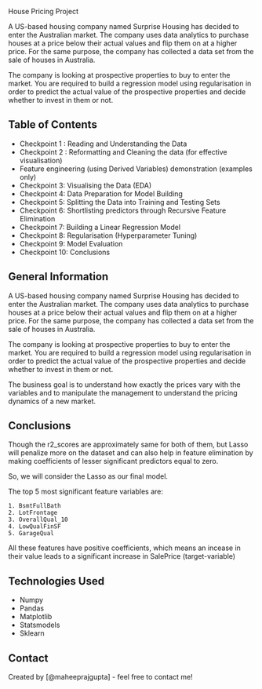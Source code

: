 House Pricing Project 

A US-based housing company named Surprise Housing has decided to enter the Australian market. The company uses data analytics to purchase houses at a price below their actual values and flip them on at a higher price. For the same purpose, the company has collected a data set from the sale of houses in Australia. 

The company is looking at prospective properties to buy to enter the market. You are required to build a regression model using regularisation in order to predict the actual value of the prospective properties and decide whether to invest in them or not.


## Table of Contents

* Checkpoint 1 : Reading and Understanding the Data
* Checkpoint 2 : Reformatting and Cleaning the data (for effective visualisation)
* Feature engineering (using Derived Variables) demonstration (examples only)
* Checkpoint 3: Visualising the Data (EDA)
* Checkpoint 4: Data Preparation for Model Building
* Checkpoint 5: Splitting the Data into Training and Testing Sets
* Checkpoint 6: Shortlisting predictors through Recursive Feature Elimination
* Checkpoint 7: Building a Linear Regression Model
* Checkpoint 8: Regularisation (Hyperparameter Tuning)
* Checkpoint 9: Model Evaluation
* Checkpoint 10: Conclusions

## General Information
A US-based housing company named Surprise Housing has decided to enter the Australian market. The company uses data analytics to purchase houses at a price below their actual values and flip them on at a higher price. For the same purpose, the company has collected a data set from the sale of houses in Australia. 

The company is looking at prospective properties to buy to enter the market. You are required to build a regression model using regularisation in order to predict the actual value of the prospective properties and decide whether to invest in them or not.

The business goal is to understand how exactly the prices vary with the variables and to manipulate the management to understand the pricing dynamics of a new market.

## Conclusions
Though the r2_scores are approximately same for both of them, but Lasso will penalize more on the dataset and can also help in feature elimination by making coefficients of lesser significant predictors equal to zero.

So, we will consider the Lasso as our final model.

The top 5 most significant feature variables are:

    1. BsmtFullBath
    2. LotFrontage
    3. OverallQual_10
    4. LowQualFinSF
    5. GarageQual 


All these features have positive coefficients, which means an incease in their value leads to a significant increase in SalePrice (target-variable)


## Technologies Used
- Numpy
- Pandas
- Matplotlib
- Statsmodels
- Sklearn

## Contact
Created by [@maheeprajgupta] - feel free to contact me!

